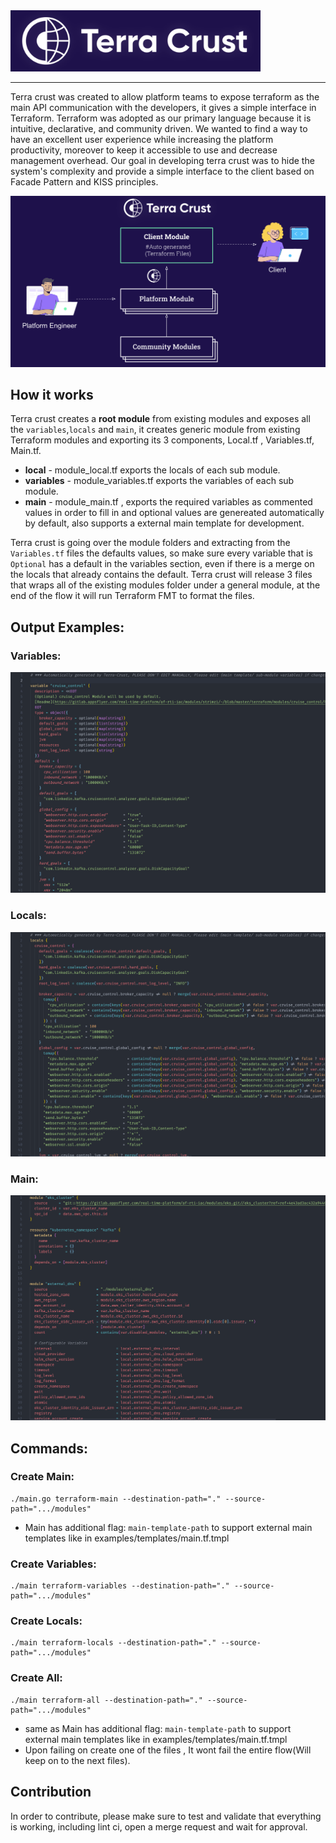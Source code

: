 <img src="./docs/images/logo/terra-crust.png" width="400">

----
Terra crust was created to allow platform teams to expose terraform as the main API communication with the developers, it gives a simple interface in Terraform.
Terraform was adopted as our primary language because it is intuitive, declarative, and community driven.
We wanted to find a way to have an excellent user experience while increasing the platform productivity, moreover to keep it accessible to use and decrease management overhead. 
Our goal in developing terra crust was to hide the system's complexity and provide a simple interface to the client based on Facade Pattern and KISS principles.

<img src="./docs/images/diagram/terra-crust-levels.png" width="800">


## How it works

Terra crust creates a **root module** from existing modules and exposes all the `variables`,`locals` and `main`, it creates generic module from existing Terraform modules and exporting its 3 components, Local.tf , Variables.tf, Main.tf.
* **local** -  module_local.tf exports the locals of each sub module.
* **variables** - module_variables.tf exports the variables of each sub module.
* **main** - module_main.tf , exports the required variables as commented values in order to fill in and optional values are genereated automatically by default, also supports a external main template for development.

Terra crust is going over the module folders and extracting from the `Variables.tf` files the defaults values, so make sure every variable that is `Optional` has a default in the variables section, even if there is a merge on the locals that already contains the default.
Terra crust will release 3 files that wraps all of the existing modules folder under a general module, at the end of the flow it will run Terraform FMT to format the files.

## Output Examples:

### Variables:
![](/img/vars.jpg)

### Locals:
![](/img/locals.jpg)

### Main:
![](/img/main.jpg)

## Commands:
### Create Main:
```
./main.go terraform-main --destination-path="." --source-path=".../modules"
```
* Main has additional flag: ``main-template-path`` to support external main templates like in examples/templates/main.tf.tmpl
### Create Variables:
```
./main terraform-variables --destination-path="." --source-path=".../modules"
```
### Create Locals:
```
./main terraform-locals --destination-path="." --source-path=".../modules"
```
### Create All:
```
./main terraform-all --destination-path="." --source-path=".../modules"
```
* same as Main has additional flag: ``main-template-path`` to support external main templates like in examples/templates/main.tf.tmpl
* Upon failing on create one of the files , It wont fail the entire flow(Will keep on to the next files).
## Contribution
In order to contribute, please make sure to test and validate that everything is working, including lint ci, open a merge request and wait for approval.